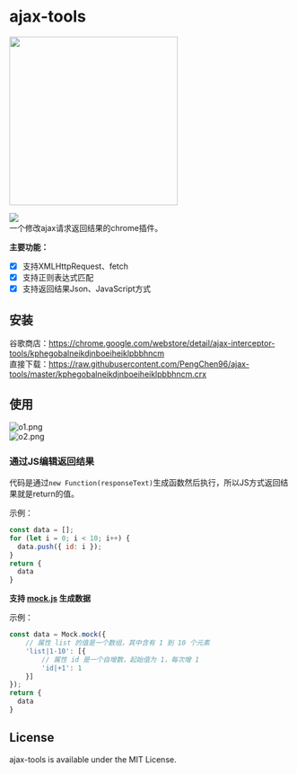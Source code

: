# ajax-tools

<img src="https://raw.githubusercontent.com/PengChen96/ajax-tools/master/icons/ajax-tools.png" width="300">  

[![](https://img.shields.io/chrome-web-store/v/kphegobalneikdjnboeiheiklpbbhncm.svg?logo=Google%20Chrome&logoColor=white&color=blue&style=flat-square)](https://chrome.google.com/webstore/detail/ajax-interceptor-tools/kphegobalneikdjnboeiheiklpbbhncm)   
一个修改ajax请求返回结果的chrome插件。  

**主要功能：**   
- [x] 支持XMLHttpRequest、fetch  
- [x] 支持正则表达式匹配  
- [x] 支持返回结果Json、JavaScript方式  

## 安装
谷歌商店：https://chrome.google.com/webstore/detail/ajax-interceptor-tools/kphegobalneikdjnboeiheiklpbbhncm  
直接下载：https://raw.githubusercontent.com/PengChen96/ajax-tools/master/kphegobalneikdjnboeiheiklpbbhncm.crx

## 使用
![o1.png](https://p9-juejin.byteimg.com/tos-cn-i-k3u1fbpfcp/a88c304eadc54915bd7a75ea2fe3ee86~tplv-k3u1fbpfcp-watermark.image?)  
![o2.png](https://p1-juejin.byteimg.com/tos-cn-i-k3u1fbpfcp/bc051954c02946148e4dc750c9fb3ace~tplv-k3u1fbpfcp-watermark.image?)  

### 通过JS编辑返回结果
代码是通过`new Function(responseText)`生成函数然后执行，所以JS方式返回结果就是return的值。

示例：
```js
const data = [];
for (let i = 0; i < 10; i++) {
  data.push({ id: i });
}
return {
  data
}
```
**支持 [mock.js](https://github.com/nuysoft/Mock/wiki/Getting-Started) 生成数据**

示例：
```js
const data = Mock.mock({
    // 属性 list 的值是一个数组，其中含有 1 到 10 个元素
    'list|1-10': [{
        // 属性 id 是一个自增数，起始值为 1，每次增 1
        'id|+1': 1
    }]
});
return {
  data
}
```

## License
ajax-tools is available under the MIT License.
